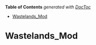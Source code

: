 <!-- START doctoc generated TOC please keep comment here to allow auto update -->
<!-- DON'T EDIT THIS SECTION, INSTEAD RE-RUN doctoc TO UPDATE -->
**Table of Contents**  *generated with [DocToc](https://github.com/thlorenz/doctoc)*

- [Wastelands_Mod](#wastelands_mod)

<!-- END doctoc generated TOC please keep comment here to allow auto update -->

# Wastelands_Mod
